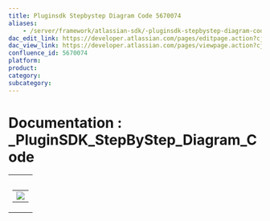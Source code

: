 ```yaml
---
title: Pluginsdk Stepbystep Diagram Code 5670074
aliases:
    - /server/framework/atlassian-sdk/-pluginsdk-stepbystep-diagram-code-5670074.html
dac_edit_link: https://developer.atlassian.com/pages/editpage.action?cjm=wozere&pageId=5670074
dac_view_link: https://developer.atlassian.com/pages/viewpage.action?cjm=wozere&pageId=5670074
confluence_id: 5670074
platform:
product:
category:
subcategory:
---
```

# Documentation : \_PluginSDK\_StepByStep\_Diagram\_Code

<table>
<colgroup>
<col style="width: 100%" />
</colgroup>
<tbody>
<tr class="odd">
<td><table>
<caption> </caption>
<tbody>
<tr class="odd">
<td><img src="/server/framework/atlassian-sdk/images/5865625.png" class="gliffy-macro-image" /></td>
</tr>
</tbody>
</table></td>
</tr>
</tbody>
</table>

























